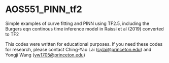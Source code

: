 # AOS551_PINN_tf2

Simple examples of curve fitting and PINN using TF2.5, including the Burgers eqn continous time inference model in Raissi et al (2019) converted to TF2

This codes were written for educational purposes. If you need these codes for research, please contact Ching-Yao Lai (cylai@princeton.edu) and Yongji Wang (yw1705@princeton.edu)
